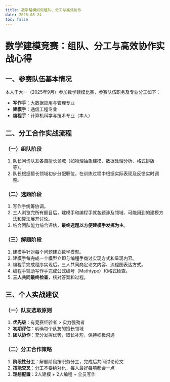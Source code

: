 ```yaml
---
title: 数学建模如何组队、分工与高效协作
date: 2025-08-24
toc: false
---
```


# 数学建模竞赛：组队、分工与高效协作实战心得

## 一、参赛队伍基本情况

本人于大一（2025年9月）参加数学建模比赛，参赛队伍职务及专业分工如下：

- **写作手**：大数据应用与管理专业
- **建模手**：通信工程专业  
- **编程手**：计算机科学与技术专业（本人）

## 二、分工合作实战流程

### （一）组队阶段

1.  队长问询队友各自擅长领域（如物理抽象建模、数据处理分析、格式排版等）。
2.  队长根据擅长领域初步分配职位，在训练过程中根据实际表现及反馈实时调整。

### （二）选题阶段

1.  写作手统筹协调。
2.  三人浏览完所有题目后，建模手和编程手就各题涉及领域、可能用到的建模方法和算法展开讨论。
3.  结合团队能力综合评估，**最终选题以方便建模手发挥为主**。

### （三）解题阶段

1.  建模手针对每个问题建立数学模型。
2.  建模手每完成一个模型立即与编程手商讨实现方式和呈现内容。
3.  编程手完成程序实现后，三人共同商定论文内容、流程图表达方式。
4.  编程手辅助写作手完成公式编号（Mathtype）和格式检查。
5.  **三人共同最终检查**，核对答案和过程。

## 三、个人实战建议

### （一）队友选取原则

1.  **优先级**：有竞赛经验者 > 实力强劲者
2.  **初期评估**：明确每个队友的擅长领域
3.  **团队协作**：充分发挥优势，取长补短，保持积极沟通

### （二）分工合作策略

1.  **阶段性分工**：解题阶段按职务分工，完成后共同讨论论文
2.  **技能交叉**：分工不要绝对化，每人最好每项都会一点
3.  **理想配置**：2人建模 + 2人编程 + 全员写作